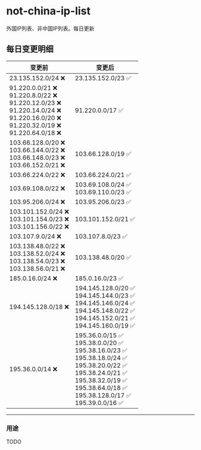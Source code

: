 # not-china-ip-list
外国IP列表、非中国IP列表。每日更新

每日变更明细
--------------------
|  变更前   | 变更后 |
|  ----  | ----  |
|  23.135.152.0/24 :x:  | 23.135.152.0/23 :white_check_mark: | 
|  91.220.0.0/21 :x: <br> 91.220.8.0/22 :x: <br> 91.220.12.0/23 :x: <br> 91.220.14.0/24 :x: <br> 91.220.16.0/20 :x: <br> 91.220.32.0/19 :x: <br> 91.220.64.0/18 :x: <br> | 91.220.0.0/17 :white_check_mark: | 
|  103.66.128.0/20 :x: <br> 103.66.144.0/22 :x: <br> 103.66.148.0/23 :x: <br> 103.66.152.0/21 :x: <br> | 103.66.128.0/19 :white_check_mark: | 
|  103.66.224.0/22 :x:  | 103.66.224.0/21 :white_check_mark: | 
|  103.69.108.0/22 :x:  | 103.69.108.0/24 :white_check_mark: <br> 103.69.110.0/23 :white_check_mark: <br>  | 
|  103.95.206.0/24 :x:  | 103.95.206.0/23 :white_check_mark: | 
|  103.101.152.0/24 :x: <br> 103.101.154.0/23 :x: <br> 103.101.156.0/22 :x: <br> | 103.101.152.0/21 :white_check_mark: | 
|  103.107.9.0/24 :x:  | 103.107.8.0/23 :white_check_mark: | 
|  103.138.48.0/22 :x: <br> 103.138.52.0/24 :x: <br> 103.138.54.0/23 :x: <br> 103.138.56.0/21 :x: <br> | 103.138.48.0/20 :white_check_mark: | 
|  185.0.16.0/24 :x:  | 185.0.16.0/23 :white_check_mark: | 
|  194.145.128.0/18 :x:  | 194.145.128.0/20 :white_check_mark: <br> 194.145.144.0/23 :white_check_mark: <br> 194.145.146.0/24 :white_check_mark: <br> 194.145.148.0/22 :white_check_mark: <br> 194.145.152.0/21 :white_check_mark: <br> 194.145.160.0/19 :white_check_mark: <br>  | 
|  195.36.0.0/14 :x:  | 195.36.0.0/15 :white_check_mark: <br> 195.38.0.0/20 :white_check_mark: <br> 195.38.16.0/23 :white_check_mark: <br> 195.38.18.0/24 :white_check_mark: <br> 195.38.20.0/22 :white_check_mark: <br> 195.38.24.0/21 :white_check_mark: <br> 195.38.32.0/19 :white_check_mark: <br> 195.38.64.0/18 :white_check_mark: <br> 195.38.128.0/17 :white_check_mark: <br> 195.39.0.0/16 :white_check_mark: <br>  | 

--------------------
### 用途
TODO
